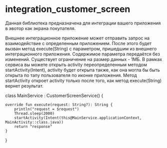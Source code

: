 # integration_customer_screen

Данная библиотека предназначена для интеграции вашего приложения в эвотор как экрана покупателя.

Внешнее интеграционное приложение может отправить запрос на взаимодействие с определенным приложением. После этого будет вызван метод execute(String) с параметром, пришедшим из внешнего интеграционного приложения. Содержимое параметра передаётся без изменений. Существует ограничение на размер данных - 1МБ. В рамках сервиса вы можете открыть activity переопределенным методом startActivity(Intent), activity будет открыта также, как она могла бы быть открыта по тапу пользователя по иконке приложения. Метод startActivity откроет activity только после того, как метод execute(String) вернет результат.


class MainService : CustomerScreenService() {

    override fun execute(request: String?): String {
        println("request = $request")
        Thread.sleep(2000)
        startActivity(Intent(this@MainService.applicationContext, MainActivity::class.java))
        return "response"
    }

}
